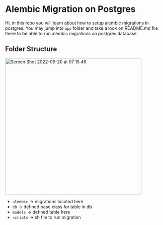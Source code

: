 # Alembic Migration on Postgres

Hi, in this repo you will learn about how to setup alembic migrations in postgres. You may jump into `app` folder and take a look on README.md file there to be able to run alembic migrations on postgres database

## Folder Structure
 
<img width="438" alt="Screen Shot 2022-09-20 at 07 15 46" src="https://user-images.githubusercontent.com/42022311/191140955-ec287ad1-d8e7-4179-b757-687d81adb168.png">

* `alembic` -> migrations located here
* `db` -> defined base class for table in db
* `models` -> defined table here
* `scripts` -> sh file to run migration